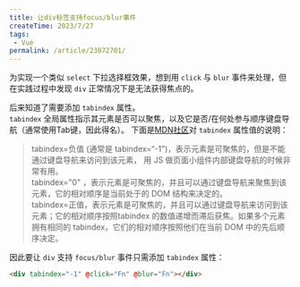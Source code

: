 ```yaml
---
title: 让div标签支持focus/blur事件
createTime: 2023/7/27
tags:
 - Vue
permalink: /article/23072701/
---
```

为实现一个类似 `select` 下拉选择框效果，想到用 `click` 与 `blur` 事件来处理，但在实践过程中发现 `div` 正常情况下是无法获得焦点的。
<!-- more -->  
后来知道了需要添加 `tabindex` 属性。  
`tabindex` 全局属性指示其元素是否可以聚焦，以及它是否/在何处参与顺序键盘导航（通常使用Tab键，因此得名）。
下面是[MDN社区](https://developer.mozilla.org/zh-CN/docs/Web/HTML/Global_attributes/tabindex)对 `tabindex` 属性值的说明：  
> tabindex=负值 (通常是 tabindex=“-1”)，表示元素是可聚焦的，但是不能通过键盘导航来访问到该元素， 用 JS 做页面小组件内部键盘导航的时候非常有用。  
> tabindex="0" ，表示元素是可聚焦的，并且可以通过键盘导航来聚焦到该元素，它的相对顺序是当前处于的 DOM 结构来决定的。  
> tabindex=正值，表示元素是可聚焦的，并且可以通过键盘导航来访问到该元素；它的相对顺序按照tabindex 的数值递增而滞后获焦。如果多个元素拥有相同的 tabindex，它们的相对顺序按照他们在当前 DOM 中的先后顺序决定。  

因此要让 `div` 支持 `focus/blur` 事件只需添加 `tabindex` 属性：
```html
<div tabindex="-1" @click="Fn" @blur="Fn"></div>
```
